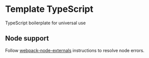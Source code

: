 # Template TypeScript

TypeScript boilerplate for universal use


## Node support

Follow [webpack-node-externals](https://www.npmjs.com/package/webpack-node-externals) instructions to resolve node errors.
